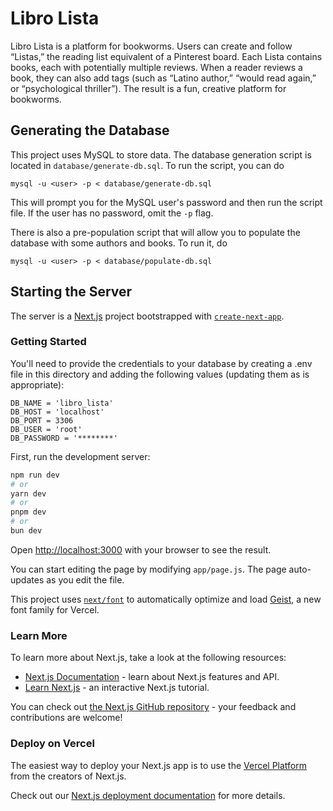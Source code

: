 # Libro Lista
Libro Lista is a platform for bookworms. Users can create and follow “Listas,” the reading list equivalent of a Pinterest board. Each Lista contains books, each with potentially multiple reviews. When a reader reviews a book, they can also add tags (such as “Latino author,” “would read again,” or “psychological thriller”). The result is a fun, creative platform for bookworms.


## Generating the Database
This project uses MySQL to store data. The database generation script is located in `database/generate-db.sql`. To run the script, you can do

```
mysql -u <user> -p < database/generate-db.sql
```
This will prompt you for the MySQL user's password and then run the script file. If the user has no password, omit the `-p` flag.

There is also a pre-population script that will allow you to populate the database with some authors and books. To run it, do
```
mysql -u <user> -p < database/populate-db.sql
```

## Starting the Server

The server is a [Next.js](https://nextjs.org) project bootstrapped with [`create-next-app`](https://github.com/vercel/next.js/tree/canary/packages/create-next-app).

### Getting Started
You'll need to provide the credentials to your database by creating a .env file in this directory and adding the following values (updating them as is appropriate):
```
DB_NAME = 'libro_lista'
DB_HOST = 'localhost'
DB_PORT = 3306
DB_USER = 'root'
DB_PASSWORD = '********'
```

First, run the development server:

```bash
npm run dev
# or
yarn dev
# or
pnpm dev
# or
bun dev
```

Open [http://localhost:3000](http://localhost:3000) with your browser to see the result.

You can start editing the page by modifying `app/page.js`. The page auto-updates as you edit the file.

This project uses [`next/font`](https://nextjs.org/docs/app/building-your-application/optimizing/fonts) to automatically optimize and load [Geist](https://vercel.com/font), a new font family for Vercel.

### Learn More

To learn more about Next.js, take a look at the following resources:

- [Next.js Documentation](https://nextjs.org/docs) - learn about Next.js features and API.
- [Learn Next.js](https://nextjs.org/learn) - an interactive Next.js tutorial.

You can check out [the Next.js GitHub repository](https://github.com/vercel/next.js) - your feedback and contributions are welcome!

### Deploy on Vercel

The easiest way to deploy your Next.js app is to use the [Vercel Platform](https://vercel.com/new?utm_medium=default-template&filter=next.js&utm_source=create-next-app&utm_campaign=create-next-app-readme) from the creators of Next.js.

Check out our [Next.js deployment documentation](https://nextjs.org/docs/app/building-your-application/deploying) for more details.
